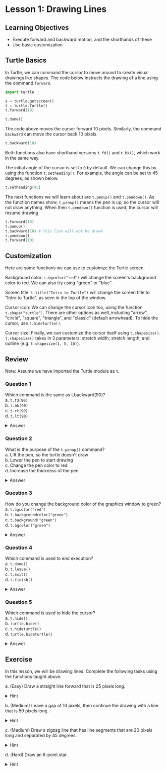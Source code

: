 # Lesson 1: Drawing Lines

## Learning Objectives
- Execute forward and backward motion, and the shorthands of these
- Use basic customization

## Turtle Basics
In Turtle, we can command the cursor to move around to create visual drawings like shapes. The code below instructs the drawing of a line using the command `forward`.

```python
import turtle

s = turtle.getscreen()
t = turtle.Turtle()
t.forward(10)

t.done()
```

The code above moves the cursor forward 10 pixels. Similarly, the command `backward` can move the cursor back 10 pixels.

```python
t.backward(10)
```

Both functions also have shorthand versions `t.fd()` and `t.bk()`, which work in the same way.

The initial angle of the cursor is set to `0` by default. We can change this by using the function `t.setheading()`. For example, the angle can be set to 45 degrees, as shown below.

```python
t.setheading(45)
```

The next functions we will learn about are `t.penup()` and `t.pendown()`. As the function names show, `t.penup()` means the pen is up, so the cursor will not draw anything. When then `t.pendown()` function is used, the cursor will resume drawing.

```python
t.forward(10)
t.penup()
t.backward(10) # this line will not be drawn
t.pendown()
t.forward(10)
```

## Customization
Here are some functions we can use to customize the Turtle screen.

Background color: `t.bgcolor("red")` will change the screen's background color to red. We can also try using "green" or "blue".

Screen title: `t.title("Intro to Turtle")` will change the screen title to "Intro to Turtle", as seen in the top of the window.

Cursor icon: We can change the cursor icon too, using the function `t.shape("turtle")`. There are other options as well, including "arrow", "circle", "square", "triangle", and "classic" (default arrowhead). To hide the cursor, use `t.hideturtle()`.

Cursor size: Finally, we can customize the cursor itself using `t.shapesize()`. `t.shapesize()` takes in 3 parameters: stretch width, stretch length, and outline (e.g. `t.shapesize(1, 5, 10)`).

## Review
Note: Assume we have imported the Turtle module as `t`.

### Question 1
Which command is the same as t.backward(90)?  
a. `t.fd(90)`  
b. `t.bk(90)`  
c. `t.rt(90)`  
d. `t.lt(90)`

<details>
<summary>Answer</summary>
b
</details>

### Question 2
What is the purpose of the `t.penup()` command?  
a. Lift the pen, so the turtle doesn't draw  
b. Lower the pen to start drawing  
c. Change the pen color to red  
d. Increase the thickness of the pen

<details>
<summary>Answer</summary>
a
</details>

### Question 3
How do you change the background color of the graphics window to green?  
a. `t.bgcolor("red")`  
b. `t.backgroundcolor("green")`  
c. `t.background("green")`  
d. `t.bgcolor("green")`

<details>
<summary>Answer</summary>
d
</details>

### Question 4
Which command is used to end execution?  
a. `t.done()`  
b. `t.leave()`  
c. `t.exit()`  
d. `t.finish()`

<details>
<summary>Answer</summary>
a
</details>

### Question 5
Which command is used to hide the cursor?  
a. `t.hide()`  
b. `turtle.hide()`  
c. `t.hideturtle()`  
d. `turtle.hideturtle()`

<details>
<summary>Answer</summary>
c
</details>

## Exercise
In this lesson, we will be drawing lines. Complete the following tasks using the functions taught above.  

a. (Easy) Draw a straight line forward that is 25 pixels long.
<details>
<summary>Hint</summary>
Use <code>t.forward()</code>
</details>

b. (Medium) Leave a gap of 10 pixels, then continue the drawing with a line that is 50 pixels long.
<details>
<summary>Hint</summary>
Use <code>t.penup()</code>
</details>

c. (Medium) Draw a zigzag line that has line segments that are 20 pixels long and separated by 45 degrees.
<details>
<summary>Hint</summary>
Use <code>t.setheading()</code>
</details>

d. (Hard) Draw an 8-point star.
<details>
<summary>Hint</summary>
This is optional, and it will be covered in later modules using loops instead.
</details>
